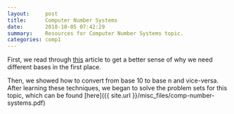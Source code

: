 ```yaml
---
layout:     post
title:      Computer Number Systems
date:       2018-10-05 07:42:29
summary:    Resources for Computer Number Systems topic.
categories: comp1
---
```


First, we read through
[this](https://betterexplained.com/articles/numbers-and-bases/)
article to get a better sense of why we need different bases in the
first place.

Then, we showed how to convert from base 10 to base n and vice-versa.
After learning these techniques, we began to solve the problem
sets for this topic, which can be found
[here]({{ site.url }}/misc_files/comp-number-systems.pdf)